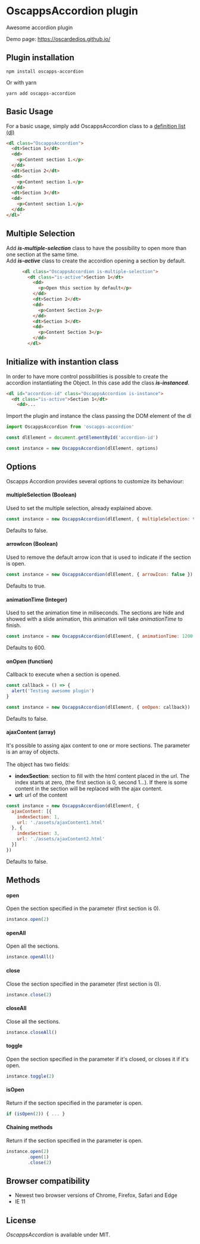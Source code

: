 # OscappsAccordion plugin

Awesome accordion plugin

Demo page: https://oscardedios.github.io/

## Plugin installation

`npm install oscapps-accordion`

Or with yarn

`yarn add oscapps-accordion`

## Basic Usage

For a basic usage, simply add OscappsAccordion class to a [definition list (dl)](https://developer.mozilla.org/en-US/docs/Web/HTML/Element/dl)

```html
<dl class="OscappsAccordion">
  <dt>Section 1</dt>
  <dd>
    <p>Content section 1.</p>
  </dd>
  <dt>Section 2</dt>
  <dd>
    <p>Content section 1.</p>
  </dd>
  <dt>Section 3</dt>
  <dd>
    <p>Content section 1.</p>
  </dd>
</dl>`
```
## Multiple Selection

<p>Add <b><i>is-multiple-selection</i></b> class to have the possibility to open more than one section at the same time.<br>
Add <b><i>is-active</i></b> class to create the accordion opening a section by default.</p>

```html
      <dl class="OscappsAccordion is-multiple-selection">
        <dt class="is-active">Section 1</dt>
          <dd>
            <p>Open this section by default</p>
          </dd>
          <dt>Section 2</dt>
          <dd>
            <p>Content Section 2</p>
          </dd>
          <dt>Section 3</dt>
          <dd>
            <p>Content Section 3</p>
          </dd>
        </dl>
```

## Initialize with instantion class

<p>In order to have more control possibilities is possible to create the accordion instantiating the Object. In this case add the class
<b><i>is-instanced</i></b>.</p>

```html
<dl id="accordion-id" class="OscappsAccordion is-instance">
  <dt class="is-active">Section 1</dt>
    <dd>...

```


Import the plugin and instance the class passing the DOM element of the dl

```javascript
import OscappsAccordion from 'oscapps-accordion'

const dlElement = document.getElementById('accordion-id')

const instance = new OscappsAccordion(dlElement, options)
```

## Options

Oscapps Accordion provides several options to customize its behaviour:

#### multipleSelection (Boolean)

Used to set the multiple selection, already explained above.

```javascript
const instance = new OscappsAccordion(dlElement, { multipleSelection: true })
```
Defaults to false.

#### arrowIcon (Boolean)

Used to remove the default arrow icon that is used to indicate if the section is open.

```javascript
const instance = new OscappsAccordion(dlElement, { arrowIcon: false })
```
Defaults to true.

#### animationTime (Integer)

Used to set the animation time in miliseconds. The sections are hide and showed with a slide animation, this animation will
take <i>animationTime</i> to finish.

```javascript
const instance = new OscappsAccordion(dlElement, { animationTime: 1200 })
```
Defaults to 600.

#### onOpen (function)

Callback to execute when a section is opened.

```javascript
const callback = () => {
  alert('Testing awesome plugin')
}

const instance = new OscappsAccordion(dlElement, { onOpen: callback})
```
Defaults to false.

#### ajaxContent (array)

It's possible to assing ajax content to one or more sections. The parameter is an array of objects.<br><br>
The object has two fields:
<ul>
  <li><b>indexSection</b>: section to fill with the html content placed in the url. The index starts at zero, (the
    first section is 0, second 1...). If there is some content in the section will be replaced with the ajax content.</li>
  <li><b>url</b>: url of the content</li>
</ul>

```javascript
const instance = new OscappsAccordion(dlElement, {
  ajaxContent: [{
    indexSection: 1,
    url: './assets/ajaxContent1.html'
  }, {
    indexSection: 3,
    url: './assets/ajaxContent2.html'
  }]
})
```
Defaults to false.


## Methods

#### open

Open the section specified in the parameter (first section is 0).

```javascript
instance.open(2)
```

#### openAll

 Open all the sections.

```javascript
instance.openAll()
```

#### close

Close the section specified in the parameter (first section is 0).

```javascript
instance.close(2)
```

#### closeAll

Close all the sections.

```javascript
instance.closeAll()
```

#### toggle

Open the section specified in the parameter if it's closed, or closes it if it's open.

```javascript
instance.toggle(2)
```

#### isOpen

Return if the section specified in the parameter is open.

```javascript
if (isOpen(2)) { ... }
```

#### Chaining methods

Return if the section specified in the parameter is open.

```javascript
instance.open(2)
        .open(1)
        .close(2)
```



## Browser compatibility

* Newest two browser versions of Chrome, Firefox, Safari and Edge
* IE 11


## License

_OscappsAccordion_ is available under MIT.


